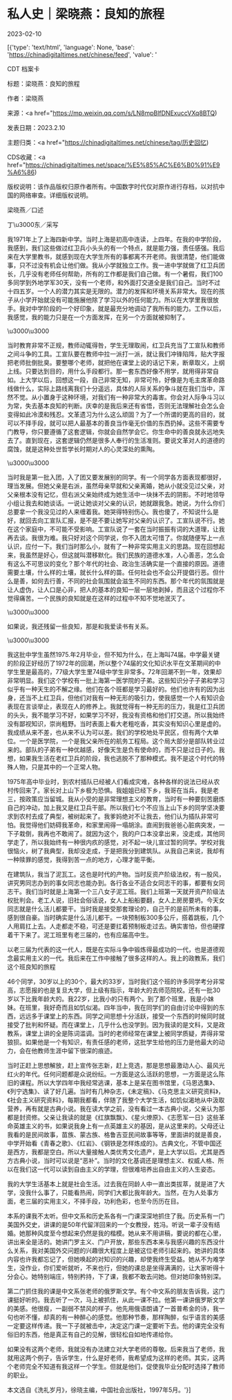 # 私人史｜梁晓燕：良知的旅程

2023-02-10

[{'type': 'text/html', 'language': None, 'base': 'https://chinadigitaltimes.net/chinese/feed', 'value': '

CDT 档案卡

标题：梁晓燕：良知的旅程

作者：梁晓燕

来源：<a href="https://mp.weixin.qq.com/s/LN8mpBlfDNExuccVXq8BTQ)

发表日期：2023.2.10

主题归类：<a href="https://chinadigitaltimes.net/chinese/tag/历史回忆)

CDS收藏：<a href="https://chinadigitaltimes.net/space/%E5%85%AC%E6%B0%91%E9%A6%86)

版权说明：该作品版权归原作者所有。中国数字时代仅对原作进行存档，以对抗中国的网络审查。详细版权说明。





梁晓燕／口述

丁\u3000东／采写

我1971年上了上海四新中学。当时上海是初高中连读，上四年。在我的中学阶段，我感到，我们这些做过红卫兵小头头的有一个特点，就是能力强，责任感强。我后来在大学里教书，就感到现在大学生所有的事都离不开老师。我很清楚，他们能做事，只不过没有机会让他们做。我从小学就独立工作。我一进中学就做了红卫兵团长，几乎没有老师任何帮助，所有的工作都是我们自己做。有一个暑假，我们100多同学到外地学军30天，没有一个老师，和外面打交道全是我们自己。当时不过十四五岁。一个人的潜力其实是无限的。潜力的发挥和环境关系非常大。现在的孩子从小学开始就没有可能施展他除了学习以外的任何能力。所以在大学里我很放手。我对中学阶段的一个好印象，就是最充分地调动了我所有的能力。工作以后，我感觉，我的能力只是在一个方面发挥，在另一个方面就被抑制了。

\u3000\u3000

当时教育非常不正规，教师动辄得咎，学生无理取闹，红卫兵充当了工宣队和教师之间斗争的工具。工宣队要在教师中拉一派打一派，就让我们冲锋陷阵，贴大字报把老师批倒批臭。要整哪个老师，就把他在课堂上说的话记下来，断章取义，上纲上线。只要达到目的，用什么手段都行。那一套东西好像不用学，就用得非常自如。上大学以后，回想这一段，自己非常无知，非常可怜，好像是为毛主席革命路线做什么，实际上路线离我们十分遥远，具体的人际关系的争斗就在我们当中，浑然不觉。从小置身于这种环境，对我们有一种非常大的毒害。你会对人际争斗习以为常，失去基本良知的判断。庆幸的是我后来还有省悟，否则无法理解社会怎么会变得如此冷漠和残忍。文革遗习为什么这么顽固？为了一个所谓的更高的目的，就可以不择手段，就可以把人最基本的善良当作毫无价值的东西扔掉。这些不需要专门教导，你只要遵循了这套逻辑，你就会自然学会它。你生命中的善良就永远地失去了。直到现在，这套逻辑仍然是很多人奉行的生活准则。要说文革对人的道德的腐蚀，就是这种处世哲学长时期对人的心灵深处的熏陶。

\u3000\u3000

当时我是第一批入团，入了团又要发展别的同学。有一个同学各方面表现都很好，理当发展。但她父亲是右派，虽然母亲早就和父亲离婚，她从小就没见过父亲，对父亲根本没有记忆，但右派父亲始终成为她生活中一块抹不去的阴影。不时地领导小组让我去和她谈话。一说让她谈对父亲的认识，她就跟我急。她说，为什么你们总要拿一个我没见过的人来缠着我。她哭得特别伤心。我也傻了，不知说什么是好，就回去向工宣队汇报，是不是不要让她写对父亲的认识了。工宣队说不行。她在这个家庭中，不可能不受影响。工宣队说了一套在当时振振有词的大道理，让我再去谈。我很为难。我只好对这个同学说，你不入团太可惜了。你就随便写上一点认识，应付一下。我们当时那么小，就有了一种非常实用主义的思路。现在回想起来，我虽然是好心，但这就叫潜移默化。我们民族的道德水准，人心善恶，怎么会有这么不可思议的变化？那个年代的社会、政治生活确实是一个直接的原因。道德需要土壤，什么样的土壤，就长什么样的苗。任何社会也不会公开提倡行恶。但什么是善，如何去行善，不同的社会氛围就会滋生不同的东西。那个年代的氛围就是让人虚伪，让人口是心非，把人的基本的良知一层一层地剥掉，而且这个过程你不觉得痛苦。一个民族的良知就是在这样的过程中不知不觉地泯灭了。

\u3000\u3000

如果说，我还残留一些良知，那是和我爱读书有关系。

\u3000\u3000

我这批中学生虽然1975.年2月毕业，但不知为什么，在上海叫74届。中学最关键的阶段正好经历了1972年的回潮，所以整个74届的文化知识水平在文革期间的中学生里是最高的，77级大学生里74级中学生非常多。72年回潮不到一年，效果却非常明显。我们这个学校有一批上海第一医学院的子弟。这些知识分子子弟和学习似乎有一种天生的不解之缘。他们在各个班都是学习最好的。他们也许有的因为出身，还当不上红卫兵，但他们对我有一种无形的吸引力，使我感觉一个人有知识会表现在言谈举止，表现在人的修养上。我就觉得有一种无形的压力，我是红卫兵团的头头，我不能学习不好，如果学习不好，我没有资格和他们打交道。所以我始终没有鄙视知识，崇尚粗野。当时表面上看大老粗吃香，其实没有知识心里是虚的。我成绩从来不差，也从来不认为可以差。我们的学校地处平民区，但有两个大单位。一个是医学院，一个是我父亲所在的航务工程局。这个局大部分是部队转业过来的。部队的子弟有一种优越感，好像天生是负有使命的，而不只是过日子的。我想，如果我生活在老红卫兵的阶段，我也逃脱不了那种模式。我不是这个时代的特殊人物，只是其中的一个正常人物。

1975年高中毕业时，到农村插队已经被人们看成灾难，各种各样的说法已经从农村传回来了。家长对上山下乡极为恐惧。我姐姐已经下乡，我哥在当兵，我是老三，按政策应当留城。我从小受的是非常理想主义的教育，当时有一种要刻苦磨炼自己的冲动，加上我又是红卫兵干部。所以我们七个不应当上山下乡的同学坚决要求到农村去成了典型，被树起来了。我爹妈绝对不让我去，他们认为插队非常可怕。我觉得他们妨碍我革命，和家里闹得一塌胡涂。直闹到我爸爸心脏病突发，一下子栽倒，我再也不敢闹了。就因为这个，我的户口本没拿出来，没走成，其他同学走了，所以我始终有一种很内疚的感觉，对不起一块儿宣过暂的同学。学校对我很恼火，树了我典型，我却没走成，于是把我分到建筑队。从我自己来说，我却有一种赎罪的感觉，我得到苦一点的地方，心理才能平衡。

在建筑队，我当了泥瓦工。这也是时代的产物。当时反资产阶级法权，有一股风，讲究男同志办到的事女同志也能办到。各行各业不适合女同志干的事，都要有女同志干。我们当时就是上海第一个三八女子泥工班。我们上班第一天就开资产阶级法权批判会。老工人说，旧社会俗话说，女人上船船要翻，女人上房房要坍。今天女同志就是什么活儿都要干。当时我是接受那套理论的，自己干的是前所未有的事，感到很自豪。当时确实是什么活儿都干。一块预制板300多公斤，搭着跳板，几个人用肩扛上去。人走都走不稳，可还是要扛着预制板走过去。确实害怕，但也硬撑着干下来了。泥工班里有老三届的，也有应届高中生。

以老三届为代表的这一代人，既是在实际斗争中锻炼得最成功的一代，也是道德观念最实用主义的一代。我后来在工作中接触了很多这样的人。我上的政教系，我们这个班良知的旅程

46个同学，30岁以上的30个，最大的33岁，当时我们这个班的许多同学考分非常高，志愿报的也是复旦大学，但上级有指示，年龄大的去师范院校。还有一批30岁以下比我年龄大的。我22岁，比我小的只有两个。到了那个班里，我是小妹妹。在班里，我好奇而且如饥似渴。四年当中，我在同学们的自由讨论中得到的东西，远远多于课堂上的东西。同学之间思想十分活跃，接受一个东西的时候同时就接受了批判和怀疑。而在课堂上，几乎什么也没学到。因为我读的是文科，又是政教系，课堂上讲的全是陈词滥调。当时的老师经常在课堂上被同学质疑，弄得非常狼狈。如果他是一个有知识，有责任感的老师，这批学生给他的压力是他最大的动力，会在他教师生涯中留下很深的痕迹。

当时正赶上思想解放，赶上宣传张志新，赶上竞选，那是思想最激动人心、最风光红火的年代。任何问题都是众说纷纭。一方面是这么活跃的思想，一方面是这么陈旧的课程。所以大学四年中我经常逃课，基本上是呆在图书馆里，《马恩选集》、《列宁选集》、读了好几遍。当时有几种杂志，《未定稿》、《马克思主义研究资料》，《社会主义研究资料》，每期我都看，伴随了我整个大学生活，如饥似渴地从中汲取营养，再有就是古典小说。我在读大学之前，没有看过一本古典小说，父亲认为那都是封资修。父亲让我读的就是《红旗飘飘》、《星火燎原》、《志愿军一日》这些革命英雄主义的书，如果说我身上有一点英雄主义的基因，是从这里来的。父母还让我看的是民间故事，苗族、蒙古族、格鲁吉亚民间故事等等，里面讲的就是善良，中学开始看《青春之歌》、《红岩》、《钢铁是怎样炼成的》。古典文化，不管中国还是西方，我都是空白。所以大量接触人类优秀文化遗产，是上大学以后。尤其是西方古典小说，当时可以说是“恶补”。当时的文化基调还是理想主义、权威人格、所以在我们这一代可以读到自由主义的学理，但很难培养出自由主义的人生姿态。

我的大学生活基本上就是社会生活。过去我在同龄人中一直出类拔萃，就是进了大学，没我什么事了，只能看热闹，同学们大都比我年龄大。当然，在为人处事方面，老三届的实用主义，不择手段，功利色彩，也至今历历在目。

本系的课我不太听。但中文系和历史系各有一门课深深地抓住了我。历史系有一门美国外交史，讲课的是50年代留洋回来的一个女教授，姓冯。听说一辈子没有结婚。她那种风度至今想起来仍然是我的楷模。她从来不用讲稿，要说的都在心里，讲出来全是活的。她讲门罗主义、门户开放，那些东西本来与我感兴趣的东西没什么关系，我对美国外交问题的兴趣很大程度上是被这位老师引起来的。她讲的具体内容也许我都忘记了，但她唤起的对知识的兴趣，却使我终生受益。她从不为难学生，没作业，你们爱听就听，不来也行，但她的课总是坐得满满的，让大家听得十分会心。她特别端庄，特别矜持，下了课，我都不敢去问她。但对她印象特别深。

第二门抓住我的课是中文系张老师的俄罗斯文学。有个中文系的朋友告诉我，这门课挺好听的。我去听了一次，马上被抓住，从此一课不拉。他第一课讲俄罗斯文学的美感。他很瘦，一副弱不禁风的样子。他先用俄语朗诵了一首普希金的诗，我一句也听不懂，却真的有一种醉心的感觉。他那种节奏，那样陶醉，似乎语言的美感一定要这样传递。我一下子就被击中，决定这门课一定要听下去。他的课完全没有俗旧的东西，他是真正有自己的见解，很轻松自如地传递给你。

如果没有这两个老师，我就没有办法建立对大学老师的尊敬。后来我当了老师，我就用这两个例子，告诉学生，什么是好老师，我希望成为这样的老师。其实，这两个老师完全不知道有我这样一个学生。但就是他们，促使我毕业分配时选择了教师的职业。

本文选自《洗礼岁月》，徐晓主编，中国社会出版社，1997年5月。'}]
